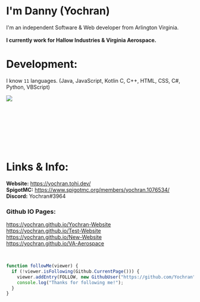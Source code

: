 # I'm Danny (Yochran)
I'm an independent Software & Web developer from Arlington Virginia.
</br>
</br>
**I currently work for Hallow Industries & Virginia Aerospace.**

# Development:
I know `11` languages. (Java, JavaScript, Kotlin C, C++, HTML, CSS, C#, Python, VBScript)

<a href="https://github.com/Yochran">
  <img align="left" src="https://github-readme-stats.vercel.app/api/top-langs/?username=Yochran&theme=dark&layout=compact&exclude_repo=vCores,MonsoonSMP,InvadedSoup,yoSSTool&langs_count=6"/>
</a>

</br>
  </br>
    </br>
      </br>
      </br>
    </br>
  </br>
</br>

# Links & Info:
**Website:** https://yochran.tohi.dev/
</br>
**SpigotMC:** https://www.spigotmc.org/members/yochran.1076534/
</br>
**Discord:** Yochran#3964
</br>
### Github IO Pages:
https://yochran.github.io/Yochran-Website
</br>
https://yochran.github.io/Test-Website
</br>
https://yochran.github.io/New-Website
</br>
https://yochran.github.io/VA-Aerospace

</br>

```js
function followMe(viewer) {
  if (!viewer.isFollowing(Github.CurrentPage())) {
    viewer.addEntry(FOLLOW, new GithubUser("https://github.com/Yochran"));
    console.log("Thanks for following me!");
  }
}
```
